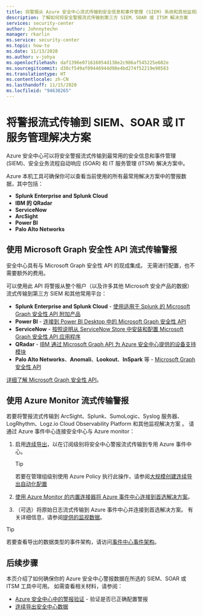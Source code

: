 ```yaml
---
title: 将警报从 Azure 安全中心流式传输到安全信息和事件管理 (SIEM) 系统和其他监视解决方案
description: 了解如何将安全警报流式传输到第三方 SIEM、SOAR 或 ITSM 解决方案
services: security-center
author: Johnnytechn
manager: rkarlin
ms.service: security-center
ms.topic: how-to
ms.date: 11/13/2020
ms.author: v-johya
ms.openlocfilehash: daf1396e071616054d130e2c986af545225e602e
ms.sourcegitcommit: d30cf549af09446944d98e4bd274f52219e90583
ms.translationtype: HT
ms.contentlocale: zh-CN
ms.lasthandoff: 11/15/2020
ms.locfileid: "94638265"
---
```

# <a name="stream-alerts-to-a-siem-soar-or-it-service-management-solution"></a>将警报流式传输到 SIEM、SOAR 或 IT 服务管理解决方案

Azure 安全中心可以将安全警报流式传输到最常用的安全信息和事件管理 (SIEM)、安全业务流程自动响应 (SOAR) 和 IT 服务管理 (ITSM) 解决方案中。

Azure 本机工具可确保你可以查看当前使用的所有最常用解决方案中的警报数据，其中包括：

- **Splunk Enterprise and Splunk Cloud**
- **IBM 的 QRadar**
- **ServiceNow**
- **ArcSight**
- **Power BI**
- **Palo Alto Networks**
## <a name="stream-alerts-with-microsoft-graph-security-api"></a>使用 Microsoft Graph 安全性 API 流式传输警报

安全中心具有与 Microsoft Graph 安全性 API 的现成集成。 无需进行配置，也不需要额外的费用。 

可以使用此 API 将警报从整个租户（以及许多其他 Microsoft 安全产品的数据）流式传输到第三方 SIEM 和其他常用平台：

- **Splunk Enterprise and Splunk Cloud** - [使用适用于 Splunk 的 Microsoft Graph 安全性 API 附加产品](https://splunkbase.splunk.com/app/4564/) 
- **Power BI** - [连接到 Power BI Desktop 中的 Microsoft Graph 安全性 API](https://docs.microsoft.com/power-bi/connect-data/desktop-connect-graph-security)
- **ServiceNow** - [按照说明从 ServiceNow Store 中安装和配置 Microsoft Graph 安全性 API 应用程序](https://docs.servicenow.com/bundle/orlando-security-management/page/product/secops-integration-sir/secops-integration-ms-graph/task/ms-graph-install.html)
- **QRadar** - [IBM 通过 Microsoft Graph API 为 Azure 安全中心提供的设备支持模块](https://www.ibm.com/support/knowledgecenter/SS42VS_DSM/com.ibm.dsm.doc/c_dsm_guide_ms_azure_security_center_overview.html) 
- **Palo Alto Networks**、**Anomali**、**Lookout**、**InSpark** 等 - [Microsoft Graph 安全性 API](https://www.microsoft.com/security/business/graph-security-api#office-MultiFeatureCarousel-09jr2ji)

[详细了解 Microsoft Graph 安全性 API](https://www.microsoft.com/security/business/graph-security-api)。


## <a name="stream-alerts-with-azure-monitor"></a>使用 Azure Monitor 流式传输警报 

若要将警报流式传输到 ArcSight、Splunk、SumoLogic、Syslog 服务器、LogRhythm、Logz.io Cloud Observability Platform 和其他监视解决方案    。 请通过 Azure 事件中心连接安全中心与 Azure monitor：

1. 启用[连续导出](continuous-export.md)，以在订阅级别将安全中心警报流式传输到专用 Azure 事件中心。 
    > [!TIP]
    > 若要在管理组级别使用 Azure Policy 执行此操作，请参阅[大规模创建连续导出自动化配置](continuous-export.md?tabs=azure-policy#configure-continuous-export-at-scale-using-the-supplied-policies)

1. [使用 Azure Monitor 的内置连接器将 Azure 事件中心连接到首选解决方案](../azure-monitor/platform/stream-monitoring-data-event-hubs.md#partner-tools-with-azure-monitor-integration)。

1. （可选）将原始日志流式传输到 Azure 事件中心并连接到首选解决方案。 有关详细信息，请参阅[提供的监视数据](../azure-monitor/platform/stream-monitoring-data-event-hubs.md#monitoring-data-available)。

> [!TIP]
> 若要查看导出的数据类型的事件架构，请访问[事件中心事件架构](https://aka.ms/ASCAutomationSchemas)。


## <a name="next-steps"></a>后续步骤

本页介绍了如何确保你的 Azure 安全中心警报数据在所选的 SIEM、SOAR 或 ITSM 工具中可用。 如需查看相关材料，请参阅：

- [Azure 安全中心中的警报验证](security-center-alert-validation.md) - 验证是否已正确配置警报
- [连续导出安全中心数据](continuous-export.md)

